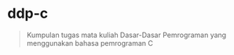 # ddp-c

> Kumpulan tugas mata kuliah Dasar-Dasar Pemrograman yang
> menggunakan bahasa pemrograman C

